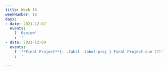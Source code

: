 ```yaml
---
title: Week 16
weekNumber: 16
days:
- date: 2021-12-07
  events:
    ? 'Review'
    : ''
- date: 2021-12-09
  events:
    ? '**Final Project**{: .label .label-proj } Final Project due (?)'
    : ''

---
```

